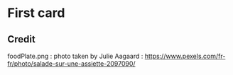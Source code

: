 # First card

## Credit

foodPlate.png : photo taken by Julie Aagaard : 
https://www.pexels.com/fr-fr/photo/salade-sur-une-assiette-2097090/